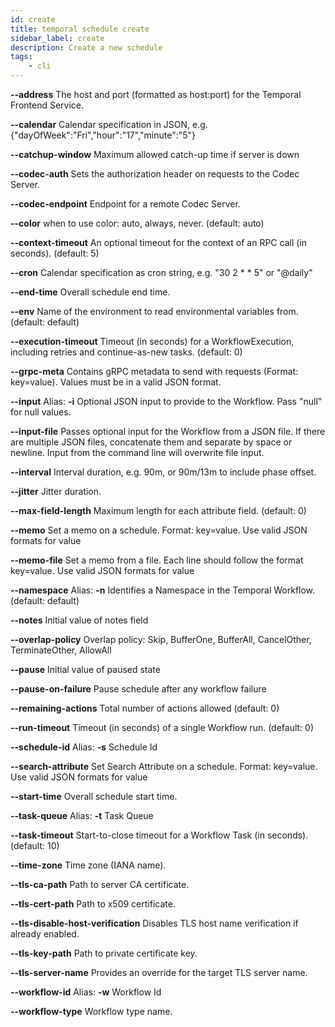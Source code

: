 ```yaml
---
id: create
title: temporal schedule create
sidebar_label: create
description: Create a new schedule
tags:
	- cli
---
```



**--address**
The host and port (formatted as host:port) for the Temporal Frontend Service.

**--calendar**
Calendar specification in JSON, e.g. {"dayOfWeek":"Fri","hour":"17","minute":"5"}

**--catchup-window**
Maximum allowed catch-up time if server is down

**--codec-auth**
Sets the authorization header on requests to the Codec Server.

**--codec-endpoint**
Endpoint for a remote Codec Server.

**--color**
when to use color: auto, always, never. (default: auto)

**--context-timeout**
An optional timeout for the context of an RPC call (in seconds). (default: 5)

**--cron**
Calendar specification as cron string, e.g. "30 2 * * 5" or "@daily"

**--end-time**
Overall schedule end time.

**--env**
Name of the environment to read environmental variables from. (default: default)

**--execution-timeout**
Timeout (in seconds) for a WorkflowExecution, including retries and continue-as-new tasks. (default: 0)

**--grpc-meta**
Contains gRPC metadata to send with requests (Format: key=value). Values must be in a valid JSON format.

**--input**
Alias: **-i**
Optional JSON input to provide to the Workflow.
Pass "null" for null values.

**--input-file**
Passes optional input for the Workflow from a JSON file.
If there are multiple JSON files, concatenate them and separate by space or newline.
Input from the command line will overwrite file input.

**--interval**
Interval duration, e.g. 90m, or 90m/13m to include phase offset.

**--jitter**
Jitter duration.

**--max-field-length**
Maximum length for each attribute field. (default: 0)

**--memo**
Set a memo on a schedule. Format: key=value. Use valid JSON formats for value

**--memo-file**
Set a memo from a file. Each line should follow the format key=value. Use valid JSON formats for value

**--namespace**
Alias: **-n**
Identifies a Namespace in the Temporal Workflow. (default: default)

**--notes**
Initial value of notes field

**--overlap-policy**
Overlap policy: Skip, BufferOne, BufferAll, CancelOther, TerminateOther, AllowAll

**--pause**
Initial value of paused state

**--pause-on-failure**
Pause schedule after any workflow failure

**--remaining-actions**
Total number of actions allowed (default: 0)

**--run-timeout**
Timeout (in seconds) of a single Workflow run. (default: 0)

**--schedule-id**
Alias: **-s**
Schedule Id

**--search-attribute**
Set Search Attribute on a schedule. Format: key=value. Use valid JSON formats for value

**--start-time**
Overall schedule start time.

**--task-queue**
Alias: **-t**
Task Queue

**--task-timeout**
Start-to-close timeout for a Workflow Task (in seconds). (default: 10)

**--time-zone**
Time zone (IANA name).

**--tls-ca-path**
Path to server CA certificate.

**--tls-cert-path**
Path to x509 certificate.

**--tls-disable-host-verification**
Disables TLS host name verification if already enabled.

**--tls-key-path**
Path to private certificate key.

**--tls-server-name**
Provides an override for the target TLS server name.

**--workflow-id**
Alias: **-w**
Workflow Id

**--workflow-type**
Workflow type name.

